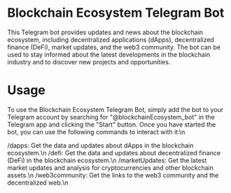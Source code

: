 # Blockchain Ecosystem Telegram Bot
This Telegram bot provides updates and news about the blockchain ecosystem, including decentralized applications (dApps), decentralized finance (DeFi), market updates, and the web3 community. The bot can be used to stay informed about the latest developments in the blockchain industry and to discover new projects and opportunities.
# Usage
To use the Blockchain Ecosystem Telegram Bot, simply add the bot to your Telegram account by searching for "@blockchainEcosystem_bot" in the Telegram app and clicking the "Start" button.
Once you have started the bot, you can use the following commands to interact with it:\n

/dapps: Get the data and updates about dApps in the blockchain ecosystem.\n
/defi: Get the data and updates about decentralized finance (DeFi) in the blockchain ecosystem.\n
/marketUpdates: Get the latest market updates and analysis for cryptocurrencies and other blockchain assets.\n
/web3community: Get the links to the web3 community and the decentralized web.\n
